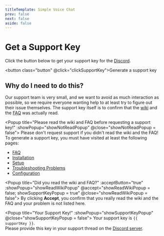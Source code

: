 ```yaml
---
titleTemplate: Simple Voice Chat
prev: false
next: false
aside: false
---
```


# Get a Support Key

Click the button below to get your support key for the [Discord](https://discord.gg/4dH2zwTmyX).

<button class="button" @click="clickSupportKey">Generate a support key</button>


## Why do I need to do this?

Our support team is very small, and we want to avoid as much interaction as possible,
so we require everyone wanting help to at least try to figure out their issue themselves.
The support key itself is to confirm that the [wiki](installation) and the [FAQ](../faq) was actually read.

<Popup title="Please read the wiki and FAQ before requesting a support key!" :showPopup="showNotReadPopup" @close="showNotReadPopup = false">
    Please don't request support if you didn't read the wiki and the FAQ!
    <br/>
    To generate a support key, you must have visited at least the following pages:
    <ul>
        <li><a href="../faq">FAQ</a></li>
        <li><a href="installation">Installation</a></li>
        <li><a href="setup">Setup</a></li>
        <li><a href="troubleshooting">Troubleshooting Problems</a></li>
        <li><a href="configuration">Configuration</a></li>
    </ul>
</Popup>

<Popup title="Did you read the wiki and FAQ?" :acceptButton="true" :showPopup="showReadWikiPopup" @accept="showReadWikiPopup = false; showSupportKeyPopup = true" @close="showReadWikiPopup = false">
    By clicking <b>Accept</b>, you confirm that you really read the wiki and the FAQ and your problem is not listed here.
</Popup>

<Popup title="Your Support Key!" :showPopup="showSupportKeyPopup" @close="showSupportKeyPopup = false">
    Your support key is <code>{{ supportKey }}</code>.
    <br />
    Please provide this key in your support thread on the
    <a href="https://discord.gg/4dH2zwTmyX">Discord server</a>.
</Popup>

<script setup>
    import { ref } from 'vue';

    let supportKey = ref(generateSupportKey());
    let showNotReadPopup = ref(false);
    let showReadWikiPopup = ref(false);
    let showSupportKeyPopup = ref(false);

    function clickSupportKey() {
        if( hasReadWiki() ){
            showReadWikiPopup.value = true;
        } else{
            showNotReadPopup.value = true;
        }
    }

    function hasReadWiki() {
        const visitedTabs = JSON.parse(localStorage.visitedTabs || '[]');
        return visitedTabs.includes("setup") && visitedTabs.includes("troubleshooting") && visitedTabs.includes("faq");
    }

    function generateSupportKey() {
        let numbers = [];
        let sum = 0;
        while (sum <= 60) {
          numbers.push(getRandomInt(1, 9));
          sum = numbers.reduce((e1, e2) => e1 + e2, 0);
        }
        let rest = 69 - sum;
        if (rest > 0) {
          numbers.push(rest);
        }
        return `S-${numbers.join('')}`;
    }

    function getRandomInt(min, max) {
        min = Math.ceil(min);
        max = Math.floor(max);
        return Math.floor(Math.random() * (max - min + 1)) + min;
    }
</script>

<style scoped>
.button {
    border-radius: 8px;
    background-color: var(--vp-c-brand);
    padding: 0.5rem;
    display: flex;
    justify-content: center;
    transition: all 0.2s ease-in-out;
    color: #fff;
}

.button:hover {
    background-color: #3da170;
}
</style>
